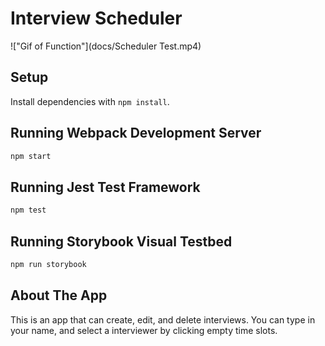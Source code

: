 # Interview Scheduler

!["Gif of Function"](docs/Scheduler Test.mp4)

## Setup

Install dependencies with `npm install`.

## Running Webpack Development Server

```sh
npm start
```

## Running Jest Test Framework

```sh
npm test
```

## Running Storybook Visual Testbed

```sh
npm run storybook
```
## About The App

This is an app that can create, edit, and delete interviews. You can type in your name, and select a interviewer by clicking empty time slots. 